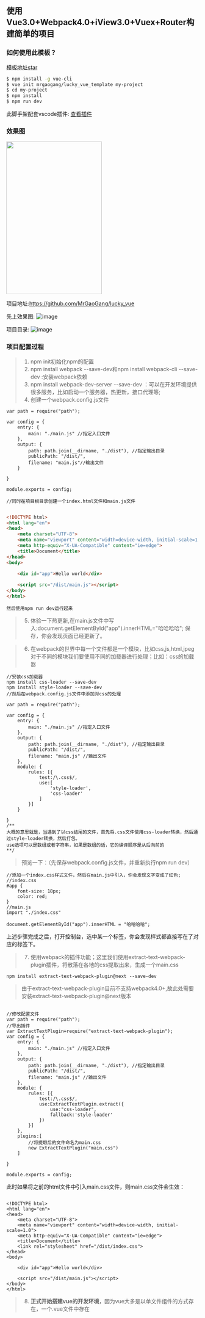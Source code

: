 ## 使用Vue3.0+Webpack4.0+iView3.0+Vuex+Router构建简单的项目


### 如何使用此模板？

[模板地址star](https://github.com/MrGaoGang/lucky_vue_template)

``` bash
$ npm install -g vue-cli
$ vue init mrgaogang/lucky_vue_template my-project
$ cd my-project
$ npm install
$ npm run dev
```
此脚手架配套vscode插件: [查看插件](https://github.com/MrGaoGang/lucky_npm)


### 效果图

<img src="https://github.com/MrGaoGang/lucky_vue/blob/master/images/main.png?raw=true" width=250 height=400 />

项目地址:https://github.com/MrGaoGang/lucky_vue

先上效果图:
![image](https://github.com/MrGaoGang/lucky_vue/blob/master/images/view.gif?raw=true)

项目目录:
![image](https://github.com/MrGaoGang/lucky_vue/blob/master/images/project.png?raw=true)




### 项目配置过程

> 1. npm init初始化npm的配置
> 2. npm install webpack --save-dev和npm install webpack-cli --save-dev
:安装webpack依赖
> 3. npm install webpack-dev-server --save-dev ：可以在开发环境提供很多服务，比如启动一个服务器，热更新，接口代理等;
> 4. 创建一个webpack.config.js文件

```
var path = require("path");

var config = {
    entry: {
        main: "./main.js" //指定入口文件
    },
    output: {
        path: path.join(__dirname, "./dist"), //指定输出目录
        publicPath: "/dist/",
        filename: "main.js"//输出文件
    }

}

module.exports = config;

//同时在项目根目录创建一个index.html文件和main.js文件

```

```html

<!DOCTYPE html>
<html lang="en">
<head>
    <meta charset="UTF-8">
    <meta name="viewport" content="width=device-width, initial-scale=1.0">
    <meta http-equiv="X-UA-Compatible" content="ie=edge">
    <title>Document</title>
</head>
<body>

    <div id="app">Hello world</div>
    
    <script src="/dist/main.js"></script>
</body>
</html>
```

    然后使用npm run dev运行起来

> 5. 体验一下热更新,在main.js文件中写入:document.getElementById("app").innerHTML="哈哈哈哈"; 保存，你会发现页面已经更新了。


> 6. 在webpack的世界中每一个文件都是一个模块，比如css,js,html,jpeg对于不同的模块我们要使用不同的加载器进行处理；比如：css的加载器

```
//安装css加载器
npm install css-loader --save-dev
npm install style-loader --save-dev
//然后在webpack.config.js文件中添加对css的处理

var path = require("path");

var config = {
    entry: {
        main: "./main.js" //指定入口文件
    },
    output: {
        path: path.join(__dirname, "./dist"), //指定输出目录
        publicPath: "/dist/",
        filename: "main.js" //输出文件
    },
    module: {
        rules: [{
            test:/\.css$/,
            use:[
                'style-loader',
                'css-loader'
            ]
        }]
    }

}
/**
大概的意思就是，当遇到了以css结尾的文件，首先将.css文件使用css-loader转换，然后通过style-loader转换，然后打包。
use选项可以是数组或者字符串，如果是数组的话，它的编译顺序是从后向前的
**/
```

> 预览一下：（先保存webpack.config.js文件，并重新执行npm run dev）
```
//添加一个index.css样式文件，然后在main.js中引入，你会发现文字变成了红色;
//index.css
#app {
    font-size: 18px;
    color: red;
}
//main.js
import "./index.css"

document.getElementById("app").innerHTML = "哈哈哈哈";
```
上述步骤完成之后，打开控制台，选中某一个标签，你会发现样式都直接写在了对应的标签下。

> 7. 使用webpack的插件功能；这里我们使用extract-text-webpack-plugin插件，将散落在各地的css提取出来，生成一个main.css

```   
npm install extract-text-webpack-plugin@next --save-dev
```
>由于extract-text-webpack-plugin目前不支持webpack4.0+,故此处需要安装extract-text-webpack-plugin@next版本

```

//修改配置文件
var path = require("path");
//导出插件
var ExtractTextPlugin=require("extract-text-webpack-plugin");
var config = {
    entry: {
        main: "./main.js" //指定入口文件
    },
    output: {
        path: path.join(__dirname, "./dist"), //指定输出目录
        publicPath: "/dist/",
        filename: "main.js" //输出文件
    },
    module: {
        rules: [{
            test:/\.css$/,
            use:ExtractTextPlugin.extract({
                use:"css-loader",
                fallback:'style-loader'
            })
        }]
    },
    plugins:[
        //将提取后的文件命名为main.css
        new ExtractTextPlugin("main.css")
    ]

}

module.exports = config;
```
此时如果将之前的html文件中引入main.css文件，则main.css文件会生效：
```

<!DOCTYPE html>
<html lang="en">
<head>
    <meta charset="UTF-8">
    <meta name="viewport" content="width=device-width, initial-scale=1.0">
    <meta http-equiv="X-UA-Compatible" content="ie=edge">
    <title>Document</title>
    <link rel="stylesheet" href="/dist/index.css">
</head>
<body>

    <div id="app">Hello world</div>
    
    <script src="/dist/main.js"></script>
</body>
</html>

```

> 8. **正式开始搭建vue的开发环境**，因为vue大多是以单文件组件的方式存在，一个.vue文件中存在<template><script><style>三个部分，那么我们需要安装对应的加载器（类似于上面的css-loader）；

```
npm install vue
npm install vue-loader --save-dev //vue文件加载器
npm install vue-style-loader --save-dev //vue样式加载器
npm install vue-template-compiler --save-dev //vue模板加载器
npm install vue-hot-reload-api --save-dev//vue 文件热更新
npm install babel babel-loader babel-core --save-dev//安装babel支持es6语法
npm install babel-runtime --save-dev
npm install babel-preset-env babel-plugin-transform-runtime babel-plugin-istanbul babel-polyfill --save-dev
//babel-polyfill是为了兼容ie

npm install babel-preset-stage-2 babel-register --save-dev

其中版本号最好是如下:
"@babel/core": "^7.3.4",
    "babel": "^6.23.0",
    "babel-core": "^6.26.3",
    "babel-loader": "^8.0.5",
    "babel-plugin-transform-runtime": "^6.23.0",
    "babel-polyfill": "^6.26.0",
    "@babel/preset-env": "^7.3.4",

    "babel-runtime": "^6.26.0",
    "css-loader": "^2.1.1",
    "extract-text-webpack-plugin": "^4.0.0-beta.0",
    "style-loader": "^0.23.1",
    "vue-hot-reload-api": "^2.3.3",
    "vue-loader": "^15.7.0",
    "vue-style-loader": "^4.1.2",
    "vue-template-compiler": "^2.6.10",
    "webpack": "^4.29.6",
    "webpack-cli": "^3.3.0",
    "webpack-dev-server": "^3.2.1"

```

```
//webpack.config.js配置
var path = require("path");

//导出插件
var ExtractTextPlugin = require("extract-text-webpack-plugin");
var VueLoaderPlugin=require("vue-loader/lib/plugin")
var config = {
    entry: {
        //为了兼容ie加入入口文件babel-polyfill
        app: ["babel-polyfill", "./main.js"] //指定入口文件
    },
    output: {
        path: path.join(__dirname, "./dist"), //指定输出目录
        publicPath: "/dist/",
        filename: "main.js" //输出文件
    },
    module: {
        rules: [{
                test: /\.css$/,
                use: ExtractTextPlugin.extract({
                    use: "css-loader",
                    fallback: 'style-loader'
                })
            }, {
                test: /\.vue$/,
                loader: "vue-loader",
                options: {
                    loaders: {
                        css: ExtractTextPlugin.extract({
                            use: "css-loader",
                            fallback: "vue-style-loader"
                        })
                    }
                }
            },
            {
                test: /\.js$/,
                loader: "babel-loader",
                exclude: /node_modules/
            },

        ]
    },
    plugins: [
        new ExtractTextPlugin("main.css"),
        new VueLoaderPlugin()//vue插件
    ]

}

module.exports = config;

```

```
//根目录下新增一个babel.config.js
module.exports={
    presets:[
        [
            "@babel/preset-env",
            {
                targets:{
                    "browsers":["last 3 versions","ie>=9"]
                },
                useBuiltIns:"entry",
                debug:false
            }
        ]
    ]
}

```

```
//main.js文件改成:
//导入Vue
import Vue from "vue";
//导入首页
import App from "./App.vue"

new Vue({
    el:"#app",
    render:h=>h(App)
})

//App.vue
<template>
  <div class="home">{{message}}</div>
</template>

<script>
export default {
  data() {
    return {
      message: "你好世界！"
    };
  }
};
</script>
//scoped表示样式在当前文件中有效
<style scoped>
.home {
  color: red;
}
</style>


```

> 9.引入iview组件

详情请见:[引入iView详解](https://github.com/MrGaoGang/lucky_vue/blob/master/iview%E9%85%8D%E7%BD%AE%E8%AF%B4%E6%98%8E.md)


> 10. 依赖说明：


    "babel-plugin-import": "^1.11.0",//iview或者其他库的按需引入
    "@babel/core": "^7.3.4",//babel核心库，将es6/es7转化成es2015
    "@babel/preset-env": "^7.3.4",
    "babel": "^6.23.0",
    "babel-loader": "^8.0.5",
    "babel-plugin-transform-runtime": "^6.23.0",
    "babel-polyfill": "^6.26.0",//兼容ie，
    "babel-runtime": "^6.26.0",
    "clean-webpack-plugin": "^2.0.1",//构建生产环境时清楚已有构建目录
    "css-loader": "^2.1.1",//css加载器
    "extract-text-webpack-plugin": "^4.0.0-beta.0",//将多个css样式打包成一个css文件
    "file-loader": "^3.0.1",//file-loader和url-loader配合使用，当url-loader无法加载时会自动使用file-loader，注意：引入iview.css必须要加载此包
    "html-loader": "^0.5.5",//html加载器
    "html-webpack-plugin": "^3.2.0",//生产环境打包时生成index.html文件
    "iview-loader": "^1.2.2",//iview的加载器
    "less": "^2.7.1",//less文件加载器
    "less-loader": "^2.2.3",
    "style-loader": "^0.13.1",
    "uglifyjs-webpack-plugin": "^2.1.2",//构建生产环境时 将代码压缩
    "url-loader": "^1.1.2",
    "vue-hot-reload-api": "^2.3.3",//vue热加载
    "vue-loader": "^15.7.0",//vue加载器
    "vue-style-loader": "^4.1.2",
    "vue-template-compiler": "^2.6.10",
    "webpack": "^4.29.6",
    "webpack-cli": "^3.3.0",
    "webpack-dev-server": "^3.2.1",//测试环境时开启本地端口
    "webpack-merge": "^4.2.1",//webpack的合并


最后附上项目地址:
[欢迎Star](https://github.com/MrGaoGang/lucky_vue)
